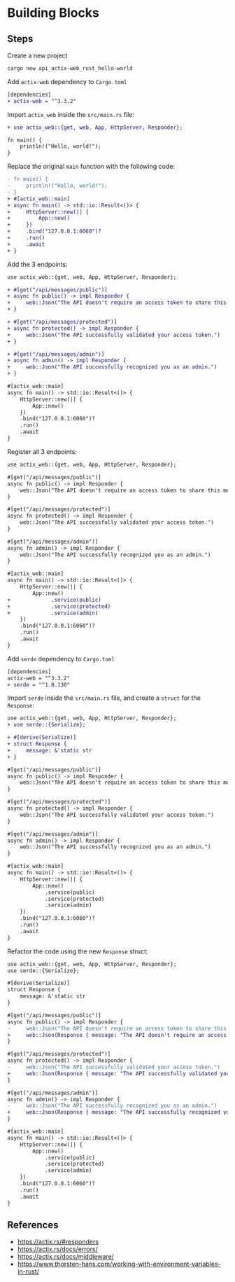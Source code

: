 # Building Blocks

## Steps

Create a new project

```bash
cargo new api_actix-web_rust_hello-world
```

Add `actix-web` dependency to `Cargo.toml`

```diff
[dependencies]
+ actix-web = "^3.3.2"
```

Import `actix_web` inside the `src/main.rs` file:

```diff
+ use actix_web::{get, web, App, HttpServer, Responder};

fn main() {
    println!("Hello, world!");
}
```

Replace the original `main` function with the following code:

```diff
- fn main() {
-     println!("Hello, world!");
- }
+ #[actix_web::main]
+ async fn main() -> std::io::Result<()> {
+     HttpServer::new(|| {
+         App::new()
+     })
+     .bind("127.0.0.1:6060")?
+     .run()
+     .await
+ }
```

Add the 3 endpoints:

```diff
use actix_web::{get, web, App, HttpServer, Responder};

+ #[get("/api/messages/public")]
+ async fn public() -> impl Responder {
+     web::Json("The API doesn't require an access token to share this message.")
+ }

+ #[get("/api/messages/protected")]
+ async fn protected() -> impl Responder {
+     web::Json("The API successfully validated your access token.")
+ }

+ #[get("/api/messages/admin")]
+ async fn admin() -> impl Responder {
+     web::Json("The API successfully recognized you as an admin.")
+ }

#[actix_web::main]
async fn main() -> std::io::Result<()> {
    HttpServer::new(|| {
        App::new()
    })
    .bind("127.0.0.1:6060")?
    .run()
    .await
}
```

Register all 3 endpoints:

```diff
use actix_web::{get, web, App, HttpServer, Responder};

#[get("/api/messages/public")]
async fn public() -> impl Responder {
    web::Json("The API doesn't require an access token to share this message.")
}

#[get("/api/messages/protected")]
async fn protected() -> impl Responder {
    web::Json("The API successfully validated your access token.")
}

#[get("/api/messages/admin")]
async fn admin() -> impl Responder {
    web::Json("The API successfully recognized you as an admin.")
}

#[actix_web::main]
async fn main() -> std::io::Result<()> {
    HttpServer::new(|| {
        App::new()
+             .service(public)
+             .service(protected)
+             .service(admin)
    })
    .bind("127.0.0.1:6060")?
    .run()
    .await
}
```

Add `serde` dependency to `Cargo.toml`

```diff
[dependencies]
actix-web = "^3.3.2"
+ serde = "^1.0.130"
```

Import `serde` inside the `src/main.rs` file, and create a `struct` for the
`Response`:

```diff
use actix_web::{get, web, App, HttpServer, Responder};
+ use serde::{Serialize};

+ #[derive(Serialize)]
+ struct Response {
+     message: &'static str
+ }

#[get("/api/messages/public")]
async fn public() -> impl Responder {
    web::Json("The API doesn't require an access token to share this message.")
}

#[get("/api/messages/protected")]
async fn protected() -> impl Responder {
    web::Json("The API successfully validated your access token.")
}

#[get("/api/messages/admin")]
async fn admin() -> impl Responder {
    web::Json("The API successfully recognized you as an admin.")
}

#[actix_web::main]
async fn main() -> std::io::Result<()> {
    HttpServer::new(|| {
        App::new()
            .service(public)
            .service(protected)
            .service(admin)
    })
    .bind("127.0.0.1:6060")?
    .run()
    .await
}
```

Refactor the code using the new `Response` struct:

```diff
use actix_web::{get, web, App, HttpServer, Responder};
use serde::{Serialize};

#[derive(Serialize)]
struct Response {
    message: &'static str
}

#[get("/api/messages/public")]
async fn public() -> impl Responder {
-     web::Json("The API doesn't require an access token to share this message.")
+     web::Json(Response { message: "The API doesn't require an access token to share this message." })
}

#[get("/api/messages/protected")]
async fn protected() -> impl Responder {
-     web::Json("The API successfully validated your access token.")
+     web::Json(Response { message: "The API successfully validated your access token." })
}

#[get("/api/messages/admin")]
async fn admin() -> impl Responder {
-     web::Json("The API successfully recognized you as an admin.")
+     web::Json(Response { message: "The API successfully recognized you as an admin." })
}

#[actix_web::main]
async fn main() -> std::io::Result<()> {
    HttpServer::new(|| {
        App::new()
            .service(public)
            .service(protected)
            .service(admin)
    })
    .bind("127.0.0.1:6060")?
    .run()
    .await
}
```

## References

- https://actix.rs/#responders
- https://actix.rs/docs/errors/
- https://actix.rs/docs/middleware/
- https://www.thorsten-hans.com/working-with-environment-variables-in-rust/
